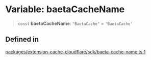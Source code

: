 # Variable: baetaCacheName

> `const` **baetaCacheName**: `"BaetaCache"` = `'BaetaCache'`

## Defined in

[packages/extension-cache-cloudflare/sdk/baeta-cache-name.ts:1](https://github.com/andreisergiu98/baeta/blob/277f62f15bfdecc05d507a84e60b62e5bc08a747/packages/extension-cache-cloudflare/sdk/baeta-cache-name.ts#L1)
